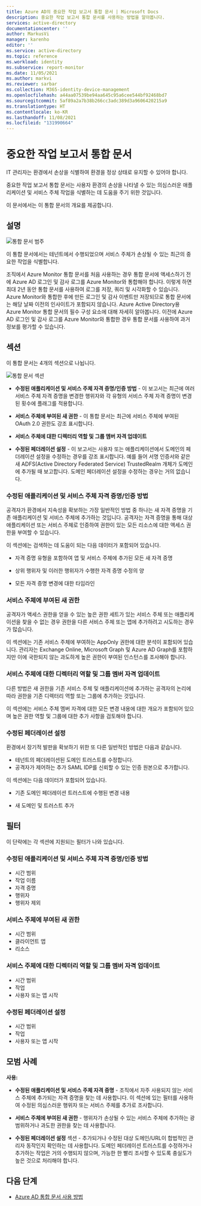 ```yaml
---
title: Azure AD의 중요한 작업 보고서 통합 문서 | Microsoft Docs
description: 중요한 작업 보고서 통합 문서를 사용하는 방법을 알아봅니다.
services: active-directory
documentationcenter: ''
author: MarkusVi
manager: karenho
editor: ''
ms.service: active-directory
ms.topic: reference
ms.workload: identity
ms.subservice: report-monitor
ms.date: 11/05/2021
ms.author: markvi
ms.reviewer: sarbar
ms.collection: M365-identity-device-management
ms.openlocfilehash: a44aa07539be94aa645c95a6cee544bf92468bd7
ms.sourcegitcommit: 5af89a2a7b38b266cc3adc389d3a9606420215a9
ms.translationtype: HT
ms.contentlocale: ko-KR
ms.lasthandoff: 11/08/2021
ms.locfileid: "131990664"
---
```

# <a name="sensitive-operations-report-workbook"></a>중요한 작업 보고서 통합 문서

IT 관리자는 환경에서 손상을 식별하여 환경을 정상 상태로 유지할 수 있어야 합니다. 

중요한 작업 보고서 통합 문서는 사용자 환경의 손상을 나타낼 수 있는 의심스러운 애플리케이션 및 서비스 주체 작업을 식별하는 데 도움을 주기 위한 것입니다.


이 문서에서는 이 통합 문서의 개요를 제공합니다.


## <a name="description"></a>설명

![통합 문서 범주](./media/workbook-sensitive-operations-report/workbook-category.png)

이 통합 문서에서는 테넌트에서 수행되었으며 서비스 주체가 손상될 수 있는 최근의 중요한 작업을 식별합니다.

조직에서 Azure Monitor 통합 문서를 처음 사용하는 경우 통합 문서에 액세스하기 전에 Azure AD 로그인 및 감사 로그를 Azure Monitor와 통합해야 합니다. 이렇게 하면 최대 2년 동안 통합 문서를 사용하여 로그를 저장, 쿼리 및 시각화할 수 있습니다. Azure Monitor와 통합한 후에 만든 로그인 및 감사 이벤트만 저장되므로 통합 문서에는 해당 날짜 이전의 인사이트가 포함되지 않습니다. Azure Active Directory용 Azure Monitor 통합 문서의 필수 구성 요소에 대해 자세히 알아봅니다. 이전에 Azure AD 로그인 및 감사 로그를 Azure Monitor와 통합한 경우 통합 문서를 사용하여 과거 정보를 평가할 수 있습니다. 
 
 

## <a name="sections"></a>섹션

이 통합 문서는 4개의 섹션으로 나뉩니다.

![통합 문서 섹션](./media/workbook-sensitive-operations-report/workbook-sections.png)


- **수정된 애플리케이션 및 서비스 주체 자격 증명/인증 방법** - 이 보고서는 최근에 여러 서비스 주체 자격 증명을 변경한 행위자와 각 유형의 서비스 주체 자격 증명이 변경된 횟수에 플래그를 적용합니다.

- **서비스 주체에 부여된 새 권한** - 이 통합 문서는 최근에 서비스 주체에 부여된 OAuth 2.0 권한도 강조 표시합니다. 

- **서비스 주체에 대한 디렉터리 역할 및 그룹 멤버 자격 업데이트**



- **수정된 페더레이션 설정** - 이 보고서는 사용자 또는 애플리케이션에서 도메인의 페더레이션 설정을 수정하는 경우를 강조 표시합니다. 예를 들어 서명 인증서와 같은 새 ADFS(Active Directory Federated Service) TrustedRealm 개체가 도메인에 추가될 때 보고합니다. 도메인 페더레이션 설정을 수정하는 경우는 거의 없습니다. 




### <a name="modified-application-and-service-principal-credentialsauthentication-methods"></a>수정된 애플리케이션 및 서비스 주체 자격 증명/인증 방법

공격자가 환경에서 지속성을 확보하는 가장 일반적인 방법 중 하나는 새 자격 증명을 기존 애플리케이션 및 서비스 주체에 추가하는 것입니다. 공격자는 자격 증명을 통해 대상 애플리케이션 또는 서비스 주체로 인증하여 권한이 있는 모든 리소스에 대한 액세스 권한을 부여할 수 있습니다.

이 섹션에는 검색하는 데 도움이 되는 다음 데이터가 포함되어 있습니다.

- 자격 증명 유형을 포함하여 앱 및 서비스 주체에 추가된 모든 새 자격 증명

- 상위 행위자 및 이러한 행위자가 수행한 자격 증명 수정의 양

- 모든 자격 증명 변경에 대한 타임라인



### <a name="new-permissions-granted-to-service-principals"></a>서비스 주체에 부여된 새 권한

공격자가 액세스 권한을 얻을 수 있는 높은 권한 세트가 있는 서비스 주체 또는 애플리케이션을 찾을 수 없는 경우 권한을 다른 서비스 주체 또는 앱에 추가하려고 시도하는 경우가 많습니다.

이 섹션에는 기존 서비스 주체에 부여하는 AppOnly 권한에 대한 분석이 포함되어 있습니다. 관리자는 Exchange Online, Microsoft Graph 및 Azure AD Graph를 포함하지만 이에 국한되지 않는 과도하게 높은 권한이 부여된 인스턴스를 조사해야 합니다.


### <a name="directory-role-and-group-membership-updates-for-service-principals"></a>서비스 주체에 대한 디렉터리 역할 및 그룹 멤버 자격 업데이트 

다른 방법은 새 권한을 기존 서비스 주체 및 애플리케이션에 추가하는 공격자의 논리에 따라 권한을 기존 디렉터리 역할 또는 그룹에 추가하는 것입니다.

이 섹션에는 서비스 주체 멤버 자격에 대한 모든 변경 내용에 대한 개요가 포함되어 있으며 높은 권한 역할 및 그룹에 대한 추가 사항을 검토해야 합니다.



### <a name="modified-federation-settings"></a>수정된 페더레이션 설정

환경에서 장기적 발판을 확보하기 위한 또 다른 일반적인 방법은 다음과 같습니다.

- 테넌트의 페더레이션된 도메인 트러스트를 수정합니다.
- 공격자가 제어하는 ​​추가 SAML IDP를 신뢰할 수 있는 인증 원본으로 추가합니다. 

이 섹션에는 다음 데이터가 포함되어 있습니다.

- 기존 도메인 페더레이션 트러스트에 수행된 변경 내용

- 새 도메인 및 트러스트 추가


  


## <a name="filters"></a>필터

이 단락에는 각 섹션에 지원되는 필터가 나와 있습니다.


### <a name="modified-application-and-service-principal-credentialsauthentication-methods"></a>수정된 애플리케이션 및 서비스 주체 자격 증명/인증 방법

- 시간 범위
- 작업 이름
- 자격 증명
- 행위자
- 행위자 제외


### <a name="new-permissions-granted-to-service-principals"></a>서비스 주체에 부여된 새 권한

- 시간 범위
- 클라이언트 앱
- 리소스

### <a name="directory-role-and-group-membership-updates-to-service-principals"></a>서비스 주체에 대한 디렉터리 역할 및 그룹 멤버 자격 업데이트

- 시간 범위
- 작업
- 사용자 또는 앱 시작

### <a name="modified-federation-settings"></a>수정된 페더레이션 설정

- 시간 범위
- 작업
- 사용자 또는 앱 시작




## <a name="best-practices"></a>모범 사례


**사용:**
 
- **수정된 애플리케이션 및 서비스 주체 자격 증명** - 조직에서 자주 사용되지 않는 서비스 주체에 추가되는 자격 증명을 찾는 데 사용합니다. 이 섹션에 있는 필터를 사용하여 수정된 의심스러운 행위자 또는 서비스 주체를 추가로 조사합니다.


- **서비스 주체에 부여된 새 권한** - 행위자가 손상될 수 있는 서비스 주체에 추가하는 광범위하거나 과도한 권한을 찾는 데 사용합니다.  

- **수정된 페더레이션 설정** 섹션 - 추가되거나 수정된 대상 도메인/URL이 합법적인 관리자 동작인지 확인하는 데 사용합니다. 도메인 페더레이션 트러스트를 수정하거나 추가하는 작업은 거의 수행되지 않으며, 가능한 한 빨리 조사할 수 있도록 충실도가 높은 것으로 처리해야 합니다.





## <a name="next-steps"></a>다음 단계

- [Azure AD 통합 문서 사용 방법](howto-use-azure-monitor-workbooks.md)
